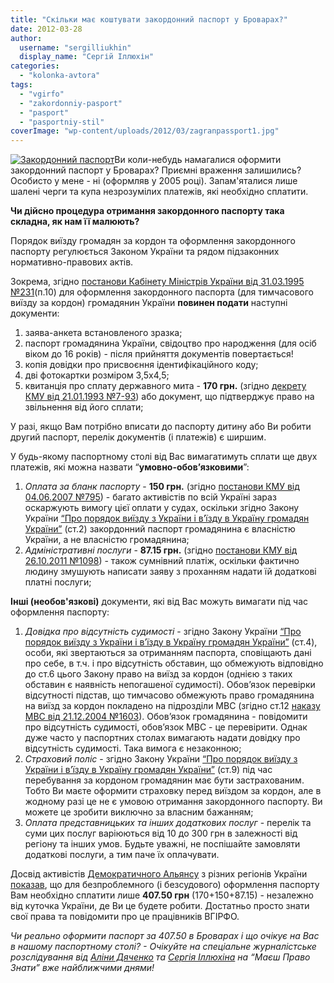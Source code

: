 ```yaml
---
title: "Скільки має коштувати закордонний паспорт у Броварах?"
date: 2012-03-28
author: 
  username: "sergilliukhin"
  display_name: "Сергій Іллюхін"
categories: 
  - "kolonka-avtora"
tags: 
  - "vgirfo"
  - "zakordonniy-pasport"
  - "pasport"
  - "pasportniy-stil"
coverImage: "wp-content/uploads/2012/03/zagranpassport1.jpg"
---
```


[![](https://mpz.brovary.org/wp-content/uploads/2012/03/zagranpassport1.jpg "Закордонний паспорт")](https://mpz.brovary.org/wp-content/uploads/2012/03/zagranpassport1.jpg)Ви коли-небудь намагалися оформити закордонний паспорт у Броварах? Приємні враження залишились? Особисто у мене - ні (оформляв у 2005 році). Запам'яталися лише шалені черги та купа незрозумілих платежів, які необхідно сплатити.

**Чи дійсно процедура отримання закордонного паспорту така складна, як нам її малюють?**

Порядок виїзду громадян за кордон та оформлення закордонного паспорту регулюється Законом України та рядом підзаконних нормативно-правових актів.

Зокрема, згідно [постанови Кабінету Міністрів України від 31.03.1995 №231](http://zakon2.rada.gov.ua/laws/show/231-95-%D0%BF)(п.10) для оформлення закордонного паспорта (для тимчасового виїзду за кордон) громадянин України **повинен подати** наступні документи:

1. заява-анкета встановленого зразка;
2. паспорт громадянина України, свідоцтво про народження (для осіб віком до 16 років) - після прийняття документів повертається!
3. копія довідки про присвоєння ідентифікаційного коду;
4. дві фотокартки розміром 3,5х4,5;
5. квитанція про сплату державного мита - **170 грн.** (згідно [декрету КМУ від 21.01.1993 №7-93](http://zakon2.rada.gov.ua/laws/show/7-93)) або документ, що підтверджує право на звільнення від його сплати;

У разі, якщо Вам потрібно вписати до паспорту дитину або Ви робити другий паспорт, перелік документів (і платежів) є ширшим.

У будь-якому паспортному столі від Вас вимагатимуть сплати ще двух платежів, які можна назвати “**умовно-обов’язковими**”:

1. _Оплата за бланк паспорту_ - **150 грн.** (згідно [постанови КМУ від 04.06.2007 №795](http://zakon2.rada.gov.ua/laws/show/795-2007-%D0%BF)) - багато активістів по всій Україні зараз оскаржують вимогу цієї оплати у судах, оскільки згідно Закону України [“Про порядок виїзду з України і в’їзду в Україну громадян України”](https://zakon3.rada.gov.ua/laws/show/3857-12) (ст.2) закордонний паспорт громадянина є власністю України, а не власністю громадянина;
2. _Адміністративні послуги_ - **87.15 грн.** (згідно [постанови КМУ від 26.10.2011 №1098](http://zakon2.rada.gov.ua/laws/show/1098-2011-%D0%BF)) - також сумнівний платіж, оскільки фактично людину змушують написати заяву з проханням надати їй додаткові платні послуги;

**Інші (необов'язкові)** документи, які від Вас можуть вимагати під час оформлення паспорту:

1. _Довідка про відсутність судимості_ - згідно Закону України [“Про порядок виїзду з України і в’їзду в Україну громадян України”](https://zakon3.rada.gov.ua/laws/show/3857-12) (ст.4), особи, які звертаються за отриманням паспорта, сповіщають дані про себе, в т.ч. і про відсутність обставин, що обмежують відповідно до ст.6 цього Закону право на виїзд за кордон (однією з таких обставин є наявність непогашеної судимості). Обов’язок перевірки відсутності підстав, що тимчасово обмежують право громадянина на виїзд за кордон покладено на підрозділи МВС (згідно ст.12 [наказу МВС від 21.12.2004 №1603](https://zakon3.rada.gov.ua/laws/show/z0068-05)). Обов’язок громадянина - повідомити про відсутність судимості, обов’язок МВС - це перевірити. Однак дуже часто у паспортних столах вимагають надати довідку про відсутність судимості. Така вимога є незаконною;
2. _Страховий поліс_ - згідно Закону України [“Про порядок виїзду з України і в’їзду в Україну громадян України”](https://zakon3.rada.gov.ua/laws/show/3857-12) (ст.9) під час перебування за кордоном громадянин має бути застрахованим. Тобто Ви маєте оформити страховку перед виїздом за кордон, але в жодному разі це не є умовою отримання закордонного паспорту. Ви можете це зробити виключно за власним бажанням;
3. _Оплата представницьких та інших додаткових послуг_ - перелік та суми цих послуг варіюються від 10 до 300 грн в залежності від регіону та інших умов. Будьте уважні, не поспішайте замовляти додаткові послуги, а тим паче їх оплачувати.

Досвід активістів [Демократичного Альянсу](http://www.dem-alliance.org/ "Демократичний альянс") з різних регіонів України [показав](https://www.facebook.com/STOPsvavilly "Стоп свавіллю у паспортних столах"), що для безпроблемного (і безсудового) оформлення паспорту Вам необхідно сплатити лише **407.50 грн** (170+150+87.15) - незалежно від куточка України, де Ви це будете робити. Достатньо просто знати свої права та повідомити про це працівників ВГІРФО.

_Чи реально оформити паспорт за 407.50 в Броварах і що очікує на Вас в нашому паспортному столі? - Очікуйте на спеціальне журналістське розслідування від [Аліни Дяченко](https://mpz.brovary.org/author/aleechka/ "Аліна Дяченко") та [Сергія Іллюхіна](https://mpz.brovary.org/author/sergilliukhin/ "Сергій Іллюхін") на “Маєш Право Знати” вже найближчими днями!_
